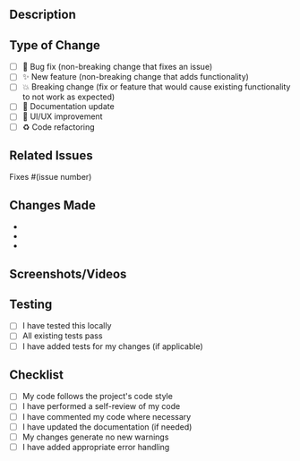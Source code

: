 ## Description

<!-- Provide a clear description of your changes -->

## Type of Change

<!-- Mark the relevant option with an "x" -->

- [ ] 🐛 Bug fix (non-breaking change that fixes an issue)
- [ ] ✨ New feature (non-breaking change that adds functionality)
- [ ] 💥 Breaking change (fix or feature that would cause existing functionality to not work as expected)
- [ ] 📝 Documentation update
- [ ] 🎨 UI/UX improvement
- [ ] ♻️ Code refactoring

## Related Issues

<!-- Link any related issues here -->
Fixes #(issue number)

## Changes Made

<!-- List the specific changes you made -->

-
-
-

## Screenshots/Videos

<!-- If applicable, add screenshots or videos to demonstrate your changes -->

## Testing

<!-- Describe the tests you ran -->

- [ ] I have tested this locally
- [ ] All existing tests pass
- [ ] I have added tests for my changes (if applicable)

## Checklist

- [ ] My code follows the project's code style
- [ ] I have performed a self-review of my code
- [ ] I have commented my code where necessary
- [ ] I have updated the documentation (if needed)
- [ ] My changes generate no new warnings
- [ ] I have added appropriate error handling
